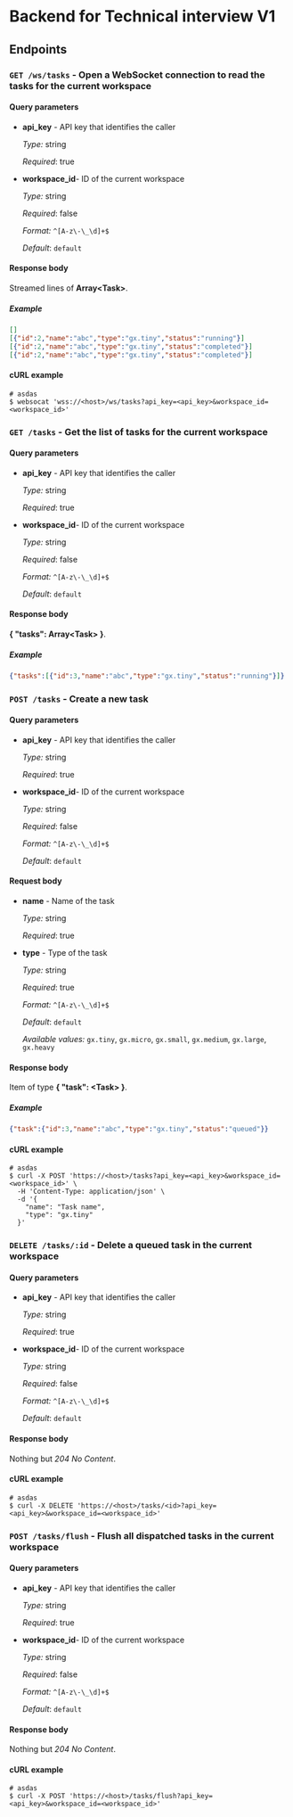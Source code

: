 
# Backend for Technical interview V1

## Endpoints

### `GET /ws/tasks` - Open a WebSocket connection to read the tasks for the current workspace

#### Query parameters

- **api_key** - API key that identifies the caller

   *Type:* string

   *Required*: true

- **workspace_id**- ID of the current workspace

   *Type:* string

   *Required*: false

   *Format:* `^[A-z\-\_\d]+$`

   *Default*: `default`

#### Response body

Streamed lines of **Array&lt;Task&gt;**.

##### Example

```json
[]
[{"id":2,"name":"abc","type":"gx.tiny","status":"running"}]
[{"id":2,"name":"abc","type":"gx.tiny","status":"completed"}]
[{"id":2,"name":"abc","type":"gx.tiny","status":"completed"}]
```

#### cURL example

```shell
# asdas
$ websocat 'wss://<host>/ws/tasks?api_key=<api_key>&workspace_id=<workspace_id>'
```

### `GET /tasks` - Get the list of tasks for the current workspace

#### Query parameters

- **api_key** - API key that identifies the caller

   *Type:* string

   *Required*: true

- **workspace_id**- ID of the current workspace

   *Type:* string

   *Required*: false

   *Format:* `^[A-z\-\_\d]+$`

   *Default*: `default`

#### Response body

**{
    "tasks": Array&lt;Task&gt;
}**.

##### Example

```json
{"tasks":[{"id":3,"name":"abc","type":"gx.tiny","status":"running"}]}
```

### `POST /tasks` - Create a new task

#### Query parameters

- **api_key** - API key that identifies the caller

   *Type:* string

   *Required*: true

- **workspace_id**- ID of the current workspace

   *Type:* string

   *Required*: false

   *Format:* `^[A-z\-\_\d]+$`

   *Default*: `default`

#### Request body

- **name** - Name of the task

  *Type:* string

  *Required*: true

- **type** - Type of the task

  *Type:* string

  *Required*: true

  *Format:* `^[A-z\-\_\d]+$`

  *Default*: `default`

  *Available values:* `gx.tiny`, `gx.micro`, `gx.small`, `gx.medium`, `gx.large`, `gx.heavy`

#### Response body

Item of type **{
    "task": &lt;Task&gt;
}**.

##### Example

```json
{"task":{"id":3,"name":"abc","type":"gx.tiny","status":"queued"}}
```

#### cURL example

```shell
# asdas
$ curl -X POST 'https://<host>/tasks?api_key=<api_key>&workspace_id=<workspace_id>' \
  -H 'Content-Type: application/json' \
  -d '{
    "name": "Task name",
    "type": "gx.tiny"
  }'
```

### `DELETE /tasks/:id` - Delete a queued task in the current workspace

#### Query parameters

- **api_key** - API key that identifies the caller

   *Type:* string

   *Required*: true

- **workspace_id**- ID of the current workspace

   *Type:* string

   *Required*: false

   *Format:* `^[A-z\-\_\d]+$`

   *Default*: `default`

#### Response body

Nothing but *204 No Content*.

#### cURL example

```shell
# asdas
$ curl -X DELETE 'https://<host>/tasks/<id>?api_key=<api_key>&workspace_id=<workspace_id>'
```

### `POST /tasks/flush` - Flush all dispatched tasks in the current workspace

#### Query parameters

- **api_key** - API key that identifies the caller

   *Type:* string

   *Required*: true

- **workspace_id**- ID of the current workspace

   *Type:* string

   *Required*: false

   *Format:* `^[A-z\-\_\d]+$`

   *Default*: `default`

#### Response body

Nothing but *204 No Content*.

#### cURL example

```shell
# asdas
$ curl -X POST 'https://<host>/tasks/flush?api_key=<api_key>&workspace_id=<workspace_id>'
```
